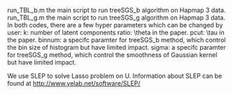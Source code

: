 run_TBL_b.m	the main script to run treeSGS_b algorithm on Hapmap 3 data.
run_TBL_g.m	the main script to run treeSGS_g algorithm on Hapmap 3 data.
In both codes, there are a few hyper parameters which can be changed by user:
k: 		number of latent components
ratio:	\theta in the paper.
pcut: 	\tau in the paper.
binnum:	a specifc paramter for treeSGS_b method, which control the bin size of histogram but have limited impact.
sigma:	a specifc paramter for treeSGS_g method, which control the smoothness of Gaussian kernel but have limited impact.


We use SLEP to solve Lasso problem on U. Information about SLEP can be found at http://www.yelab.net/software/SLEP/